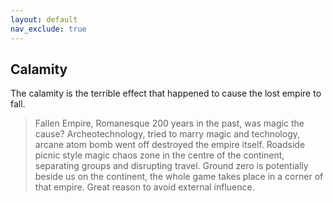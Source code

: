 ```yaml
---
layout: default
nav_exclude: true
---
```

## Calamity
The calamity is the terrible effect that happened to cause the lost empire to fall.

> Fallen Empire, Romanesque 200 years in the past, was magic the cause?
Archeotechnology, tried to marry magic and technology, arcane atom bomb went off destroyed the empire itself.
Roadside picnic style magic chaos zone in the centre of the continent, separating groups and disrupting travel. Ground zero is potentially beside us on the continent, the whole game takes place in a corner of that empire. Great reason to avoid external influence. 